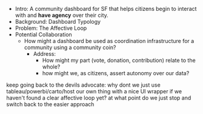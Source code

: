 + Intro: A community dashboard for SF that helps citizens begin to interact with and **have agency** over their city.
+ Background: Dashboard Typology
+ Problem: The Affective Loop
+ Potential Collaboration
	+ How might a dashboard be used as coordination infrastructure for a community using a community coin?
		+ Address:
			+ How might my part (vote, donation, contribution) relate to the whole?
			+ how might we, as citizens, assert autonomy over our data?


keep going back to the devils advocate: why dont we just use tableau/powerbi/carto/host our own thing with a nice UI wrapper if we haven't found a clear affective loop yet? at what point do we just stop and switch back to the easier approach
